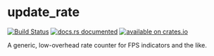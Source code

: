# update_rate

[![Build Status](https://travis-ci.org/SilverWingedSeraph/update_rate.svg?branch=master)](https://travis-ci.org/SilverWingedSeraph/update_rate)
[![docs.rs documented](https://docs.rs/update_rate/badge.svg)](https://docs.rs/update_rate/)
[![available on crates.io](https://img.shields.io/crates/v/update_rate.svg)](https://crates.io/crates/update_rate/)

A generic, low-overhead rate counter for FPS indicators and the like.  